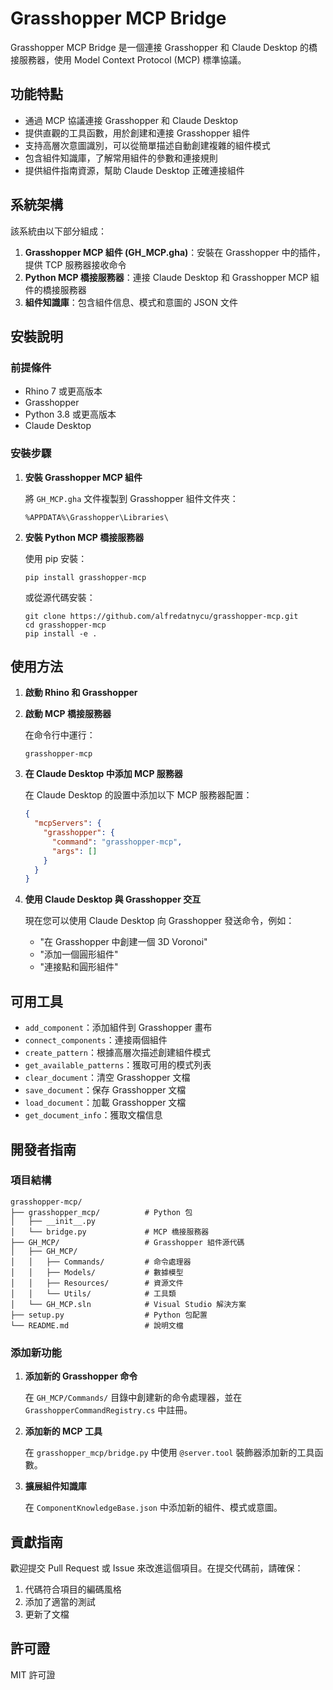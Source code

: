 # Grasshopper MCP Bridge

Grasshopper MCP Bridge 是一個連接 Grasshopper 和 Claude Desktop 的橋接服務器，使用 Model Context Protocol (MCP) 標準協議。

## 功能特點

- 通過 MCP 協議連接 Grasshopper 和 Claude Desktop
- 提供直觀的工具函數，用於創建和連接 Grasshopper 組件
- 支持高層次意圖識別，可以從簡單描述自動創建複雜的組件模式
- 包含組件知識庫，了解常用組件的參數和連接規則
- 提供組件指南資源，幫助 Claude Desktop 正確連接組件

## 系統架構

該系統由以下部分組成：

1. **Grasshopper MCP 組件 (GH_MCP.gha)**：安裝在 Grasshopper 中的插件，提供 TCP 服務器接收命令
2. **Python MCP 橋接服務器**：連接 Claude Desktop 和 Grasshopper MCP 組件的橋接服務器
3. **組件知識庫**：包含組件信息、模式和意圖的 JSON 文件

## 安裝說明

### 前提條件

- Rhino 7 或更高版本
- Grasshopper
- Python 3.8 或更高版本
- Claude Desktop

### 安裝步驟

1. **安裝 Grasshopper MCP 組件**

   將 `GH_MCP.gha` 文件複製到 Grasshopper 組件文件夾：
   ```
   %APPDATA%\Grasshopper\Libraries\
   ```

2. **安裝 Python MCP 橋接服務器**

   使用 pip 安裝：
   ```
   pip install grasshopper-mcp
   ```

   或從源代碼安裝：
   ```
   git clone https://github.com/alfredatnycu/grasshopper-mcp.git
   cd grasshopper-mcp
   pip install -e .
   ```

## 使用方法

1. **啟動 Rhino 和 Grasshopper**

2. **啟動 MCP 橋接服務器**

   在命令行中運行：
   ```
   grasshopper-mcp
   ```

3. **在 Claude Desktop 中添加 MCP 服務器**

   在 Claude Desktop 的設置中添加以下 MCP 服務器配置：
   ```json
   {
     "mcpServers": {
       "grasshopper": {
         "command": "grasshopper-mcp",
         "args": []
       }
     }
   }
   ```

4. **使用 Claude Desktop 與 Grasshopper 交互**

   現在您可以使用 Claude Desktop 向 Grasshopper 發送命令，例如：
   - "在 Grasshopper 中創建一個 3D Voronoi"
   - "添加一個圓形組件"
   - "連接點和圓形組件"

## 可用工具

- `add_component`：添加組件到 Grasshopper 畫布
- `connect_components`：連接兩個組件
- `create_pattern`：根據高層次描述創建組件模式
- `get_available_patterns`：獲取可用的模式列表
- `clear_document`：清空 Grasshopper 文檔
- `save_document`：保存 Grasshopper 文檔
- `load_document`：加載 Grasshopper 文檔
- `get_document_info`：獲取文檔信息

## 開發者指南

### 項目結構

```
grasshopper-mcp/
├── grasshopper_mcp/          # Python 包
│   ├── __init__.py
│   └── bridge.py             # MCP 橋接服務器
├── GH_MCP/                   # Grasshopper 組件源代碼
│   ├── GH_MCP/
│   │   ├── Commands/         # 命令處理器
│   │   ├── Models/           # 數據模型
│   │   ├── Resources/        # 資源文件
│   │   └── Utils/            # 工具類
│   └── GH_MCP.sln            # Visual Studio 解決方案
├── setup.py                  # Python 包配置
└── README.md                 # 說明文檔
```

### 添加新功能

1. **添加新的 Grasshopper 命令**

   在 `GH_MCP/Commands/` 目錄中創建新的命令處理器，並在 `GrasshopperCommandRegistry.cs` 中註冊。

2. **添加新的 MCP 工具**

   在 `grasshopper_mcp/bridge.py` 中使用 `@server.tool` 裝飾器添加新的工具函數。

3. **擴展組件知識庫**

   在 `ComponentKnowledgeBase.json` 中添加新的組件、模式或意圖。

## 貢獻指南

歡迎提交 Pull Request 或 Issue 來改進這個項目。在提交代碼前，請確保：

1. 代碼符合項目的編碼風格
2. 添加了適當的測試
3. 更新了文檔

## 許可證

MIT 許可證
